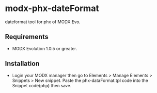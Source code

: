 # modx-phx-dateFormat

dateformat tool for phx of MODX Evo.

## Requirements

 * MODX Evolution 1.0.5 or greater.

## Installation

  * Login your MODX manager then go to Elements > Manage Elements > Snippets > New snippet. Paste the phx-dataFormat.tpl code into the Snippet code(php) then save.
